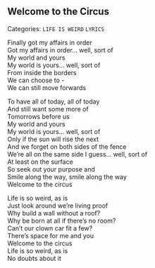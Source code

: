 ## Welcome to the Circus
Categories: `LIFE IS WEIRD` `LYRICS`
  
Finally got my affairs in order   
Got my affairs in order… well, sort of  
My world and yours   
My world is yours... well, sort of  
From inside the borders   
We can choose to -  
We can still move forwards  
  
To have all of today, all of today   
And still want some more of  
Tomorrows before us  
My world and yours  
My world is yours… well, sort of  
Only if the sun will rise the next  
And we forget on both sides of the fence  
We’re all on the same side I guess… well, sort of  
At least on the surface  
So seek out your purpose and   
Smile along the way, smile along the way  
Welcome to the circus  
  
Life is so weird, as is  
Just look around we’re living proof  
Why build a wall without a roof?  
Why be born at all if there’s no room?  
Can’t our clown car fit a few?   
There’s space for me and you  
Welcome to the circus  
Life is so weird, as is  
No doubts about it  
  